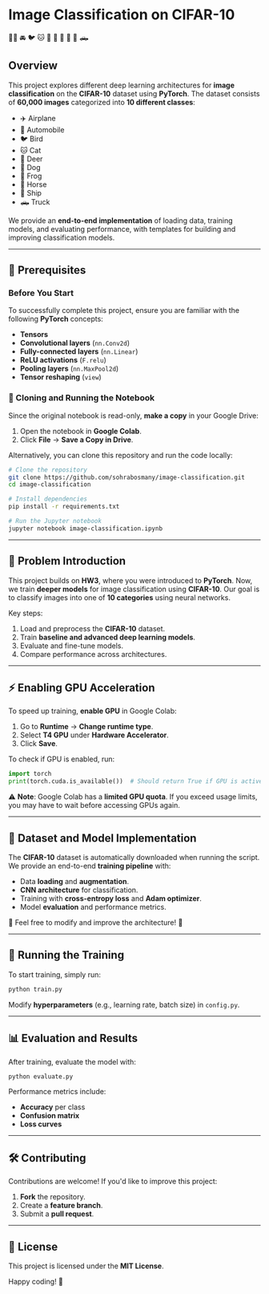 # Image Classification on CIFAR-10  

🚀🛫 🚘 🐦 🐱 🦌 🐶 🐸 🐴 🚢 🛻

## Overview
This project explores different deep learning architectures for **image classification** on the **CIFAR-10** dataset using **PyTorch**. The dataset consists of **60,000 images** categorized into **10 different classes**:

- ✈️ Airplane
- 🚗 Automobile
- 🐦 Bird
- 🐱 Cat
- 🦌 Deer
- 🐶 Dog
- 🐸 Frog
- 🐴 Horse
- 🚢 Ship
- 🛻 Truck

We provide an **end-to-end implementation** of loading data, training models, and evaluating performance, with templates for building and improving classification models.

---

## 🔧 Prerequisites
### Before You Start
To successfully complete this project, ensure you are familiar with the following **PyTorch** concepts:
- **Tensors**
- **Convolutional layers** (`nn.Conv2d`)
- **Fully-connected layers** (`nn.Linear`)
- **ReLU activations** (`F.relu`)
- **Pooling layers** (`nn.MaxPool2d`)
- **Tensor reshaping** (`view`)

### 📌 Cloning and Running the Notebook
Since the original notebook is read-only, **make a copy** in your Google Drive:
1. Open the notebook in **Google Colab**.
2. Click **File** → **Save a Copy in Drive**.

Alternatively, you can clone this repository and run the code locally:
```bash
# Clone the repository
git clone https://github.com/sohrabosmany/image-classification.git
cd image-classification

# Install dependencies
pip install -r requirements.txt

# Run the Jupyter notebook
jupyter notebook image-classification.ipynb
```

---

## 📌 Problem Introduction
This project builds on **HW3**, where you were introduced to **PyTorch**. Now, we train **deeper models** for image classification using **CIFAR-10**. Our goal is to classify images into one of **10 categories** using neural networks.

Key steps:
1. Load and preprocess the **CIFAR-10** dataset.
2. Train **baseline and advanced deep learning models**.
3. Evaluate and fine-tune models.
4. Compare performance across architectures.

---

## ⚡ Enabling GPU Acceleration
To speed up training, **enable GPU** in Google Colab:
1. Go to **Runtime** → **Change runtime type**.
2. Select **T4 GPU** under **Hardware Accelerator**.
3. Click **Save**.

To check if GPU is enabled, run:
```python
import torch
print(torch.cuda.is_available())  # Should return True if GPU is active
```
⚠️ **Note**: Google Colab has a **limited GPU quota**. If you exceed usage limits, you may have to wait before accessing GPUs again.

---

## 📂 Dataset and Model Implementation
The **CIFAR-10** dataset is automatically downloaded when running the script. We provide an end-to-end **training pipeline** with:
- Data **loading** and **augmentation**.
- **CNN architecture** for classification.
- Training with **cross-entropy loss** and **Adam optimizer**.
- Model **evaluation** and performance metrics.

🔹 Feel free to modify and improve the architecture! 🔹

---

## 🚀 Running the Training
To start training, simply run:
```python
python train.py
```
Modify **hyperparameters** (e.g., learning rate, batch size) in `config.py`.

---

## 📊 Evaluation and Results
After training, evaluate the model with:
```python
python evaluate.py
```

Performance metrics include:
- **Accuracy** per class
- **Confusion matrix**
- **Loss curves**

---

## 🛠️ Contributing
Contributions are welcome! If you'd like to improve this project:
1. **Fork** the repository.
2. Create a **feature branch**.
3. Submit a **pull request**.

---

## 📜 License
This project is licensed under the **MIT License**.

Happy coding! 🎉
